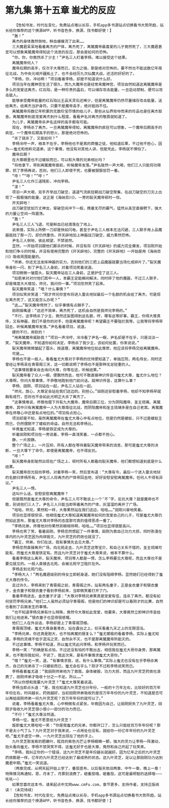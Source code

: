 # 第九集 第十五章 蚩尤的反应
        【告知书友，时代在变化，免费站点难以长存，手机app多书源站点切换看书大势所趋，站长给你推荐的这个换源APP，听书音色多、换源、找书都好使！】
       “轰！”
       离杰的身体轰然倒地，鲜血缓缓流了出来……
       三大魔君呆呆地看着离杰的尸体，离杰死了，离檒魔帝最喜爱的儿子竟然死了，三大魔君甚至可以想象离檒魔帝得知这个消息的反应，那会是如何的恐怖。
       “你，你，你竟然杀了少主！”尹名三人盯着李杨，难以接受这个结果。
       离檒魔帝何人？
       魔帝后期的高手，仅次于大尊而已，实力之强，那是绝对恐怖的，要不然也不能这数亿年南征北战，为中央元域开疆拓土了，也不会经历九次仙魔大战，还活的好好的了。
       “李杨，你，冲动啊！”项羽看着李杨，却是不知道说什么好。
       项羽当年在魔神宫生活了很久，而九大魔帝也是经常来魔神宫，项羽自然知道这离檒魔帝是多么的宠爱这离杰，红石珀，是一种珍贵的晶石，可以储存攻击能量，一旦启动禁制，便可以攻击敌人。
       能够承受魔帝能量的红石珀比王品天灵石还稀少，但是离檒魔帝仍然尽量储存攻击能量，送给离杰，给离杰当护身符。只要不是魔帝高手，绝对抵挡不住。
       离檒魔帝将数亿年积累的无数珍宝尽情的给儿子，那些从仙界抢夺而来的珍品也是任离杰取舍。离檒魔帝到底宠爱离杰到什么程度，看看尹名对离杰的敬畏就知道了。
       为儿子，离檒魔帝杀尹名这样的高手都有可能。
       现在，李杨杀了离杰，一旦离檒魔帝得知，离檒魔帝的疯狂可以想象，一个魔帝后期高手的疯狂，一个魔帝后期高手的怒火，那是绝对恐怖的。
       “杀了就杀了，又能如何？”
       李杨冷哼一声，根本不在乎，李杨他也不是真的莽撞之徒，他知道后果，不过他不担心，因为——蚩尤和他称兄道弟，这个事情，他没有对其他人讲，但是凭此，李杨就不惧怕了。
       魔帝后期？
       在大尊眼里也不过蝼蚁而已，可以和大尊的兄弟相比吗？
       “将他拿下，带到离檒魔帝面前，听候魔帝发落。”尹名陡然一声大喝，他们三人只能将功赎罪，抓了李杨再说，否则，他们三人即使不死，也要被狠狠惩罚一番。
       “呼！”“呼！”“呼！”
       尹名三人化作三道残影，冲向李杨。
       “滚！”
       项羽一声大喝，双手齐举战刀破空，道道气流疯狂朝战刀破空聚集，在战刀破空的刀刃上出现了一股极强的能量，这正是《海纳百川》，一旁的裂天魔帝顿时一惊。
       开天辟地！
       战刀破空犹如万丈神龙，穿破空间冲下一般，携着无尽的霸气，猛然从高空直接劈下，强大的力量让空间一阵震荡。
       “轰！”
       尹名三人三人飞退，可是鲜血已经滴落在了地上。
       说来慢，实际上所劈一刀却是快如闪电，甚至于尹名三人根本无法闪避，三人联手用上品魔器抵挡了那一刀，却仍然重伤，开天辟地加上神器战刀破空，威力果然恐怖。
       尹名三人倒地，彼此相望，不禁骇然。
       显然，一开始项羽跟他们厮杀的时候，并没有将《开天辟地》的威力完全爆发，项羽刚开始和他们争斗的时候，并没有使用完整的《开天辟地》，完整的《开天辟地》一开始是用《海纳百川》吸收周围能量的。
       “师弟，你还无法发挥神器的实力，否则他们的三把上品魔器就要当场化成碎片了。”裂天魔帝身形一闪，到了尹名三人身前，对着项羽笑着说道。
       项羽微微一皱眉头，裂天魔帝站在三人身前，正是护住了这三人。
       “如若单对对付他们其中一人，本霸王定能瞬间解决，同时碎了他的魔器，不过三人联手，却是难度大大增加，师兄，我问你一事。”项羽忽然笑了起来。
       裂天魔帝笑道：“哦？什么事情？”
       项羽似笑非笑道：“刚才师兄你宣布将进入雷炎地狱最后一个名额的机会给了离杰，可是现在离杰死了，这又能怎么办呢？”
       “这……”裂天魔帝愕然了，似乎事情有点棘手了。
       田刚插嘴道：“这还不简单，离杰死了，这机会自然是我师兄李杨的。”
       “不行，这李杨杀了少主，竟然还妄图得到这名额，哼，哪有这等好事，霸王，你得大尊真传，又有神器，我们不是你的对手，但是离檒魔帝呢？希望霸王不要阻拦我等，让我等将李杨带回去，听候离檒魔帝发落。”尹名看着项羽，说道。
       硬的不行，用软的！
       “用离檒魔帝威胁我？”项羽一声冷哼，冷冷看了尹名一眼，尹名却是不在乎，只是淡淡一笑，“裂天魔帝，不知道你如何决定，李杨杀了我少主，该如何处置，你来说说。”
       裂天魔帝微微皱起了眉头，按道理，离檒魔帝地位如此尊崇，他应该将李杨交给离檒魔帝。
       可是……
       李杨也不是一般人，看看蚩尤大尊对于李杨的优待便知道了，单独庄院，两名侍女，同时还曾经让李杨呆在青霄阁三天，这一切都说明了李杨也不是那种无足轻重的人。
       “这事情我要亲自去询问大尊，你等在这，听候结果。”
       裂天魔帝看了众人一眼，便飘然而去，他可不敢直接神识传音问蚩尤大尊，蚩尤什么地位？大尊啊，你问大尊事情，不恭敬地跑到他门前问话，就神识传音，这算什么事？
       李杨、田刚、项羽站在一起，尹名三人站在一起。
       “师兄，放心，大尊定会站在我们这边的。别担心。”田刚还安慰着李杨，他却不知李杨早就胸有成竹，否则也不会如此光明正大杀了离杰了。
       “这事情难说，师尊他麾下共有九大魔帝，魔帝后期三位，分为阴阳魔帝、圣主琉璃、离檒魔帝，其中只有离檒魔帝一人为大尊南征北战，而阴阳魔帝和圣主琉璃多是在自己老窝。离檒魔帝在师尊心中还是有点地位的。”项羽有点担心。
       项羽却是不知，虽然离檒魔帝在蚩尤大尊心中有点地位，但是仍然是蝼蚁，只不过是蝼蚁王而已，仍然摆脱不了蝼蚁的命运，自然无法和李杨比。
       毕竟蚩尤知道，李杨是铁定成为大尊的。
       听着田刚和项羽在一旁说着，李杨一直浅笑着，一点都不担心。
       静，一片寂静。
       整个广场之上，一片压抑，所有人都在等待着裂天魔帝带来的消息，那可是蚩尤大尊的决断，一旦大尊下了命令，即使是离檒魔帝，也不得反抗。
       “呼！”
       裂天魔帝身影陡然出现在广场之上，顿时所有人都看向裂天魔帝，他们都想知道到底是什么结果。
       裂天魔帝目光投向李杨，对着李杨一笑，然后宣布道：“大尊有令，最后一个进入雷炎地狱的名额归李杨所有，尹名三人将离杰的尸体带回去吧，好好安慰安慰离檒魔帝。任何人不得有异议。”
       尹名三人一愣。
       这叫什么话，安慰安慰离檒魔帝？
       但是既然是蚩尤大尊的命令，尹名三人可不敢说上一个‘不’字，反抗大尊？就是魔帝也不敢，别说他们三人了。尹名三人只能当即带着离杰的尸体，灰溜溜的离开了广场。
       “哈哈，师兄，果然和一样，大尊果然站在我们这边，哈哈……”田刚兴奋地笑着。
       项羽也显得很惊讶，他相信蚩尤大尊知道离檒魔帝如何的宠爱自己的儿子，可是蚩尤大尊仍然如此宣布，那蚩尤大尊对李杨的态度那可真的值得思虑一番了。
       “李杨兄弟，师尊他对你果然另眼相待啊，哈哈……”项羽也显得很是高兴。
       李杨也笑了笑，看着田刚，李杨忽然想起了一件事情，田刚为救自己功力大损，同时弥漫在体内的九叶灵芝因为肉体毁灭，九叶灵芝的药效也就没了。
       “霸王，师弟，你们在这，我有事情先去见大尊。”
       李杨忽然直接离开广场，向北苑走去，九叶灵芝这等宝贝，和自己关系不错的，圣主琉璃可能有，而蚩尤大尊是铁定有。而且九叶灵芝对于蚩尤大尊来说，根本不算什么。
       看着李杨这么离开，裂天魔帝、项羽等人都是一愣，怎么李杨要见大尊呢，而且大尊也不是要见就见的。一般人直接去北苑，会被北苑守卫阻拦在外。
       李杨走到北苑门处。
       “李杨大人！”两名魔君级别的侍女立即躬身道，她们没有阻碍李杨，显然她们已经得到了蚩尤大尊的传令。
       走过许久，李杨来到了青霄阁之前，青霄阁之外，站有两名童子，正是金衣童子和银衣童子，金衣童子和银衣童子看到李杨前来，当即微笑着打开了门。
       看着李杨进去，金衣童子才道：“大尊对李杨兄弟果真是宠爱有佳，连杀了离杰，都没有如何惩罚李杨兄弟。”他们二人虽然必须站守青霄阁，但是他们的神识却是可以看刚才的比赛，自然也看到了后面发生的事情。
       “也不知道李杨兄弟有什么特殊，竟然令大尊如此宠爱，他要来，大尊竟然立即神识传音给我们让他进来。”银衣童子也显得很感慨。
       他们二人在外谈话，李杨却是上了青霄阁顶楼。
       青霄阁顶楼，蚩尤大尊身着青衣，站在露台之上，仰天看着九天之上的无限混沌。
       “李杨兄弟，你还真是胆大，也不怕离檒的报复么？”蚩尤揶揄的看着李杨，实际上蚩尤知道，李杨的灵魂不低于混沌之灵，自然永不灭，也不是那离檒魔帝所能灭的。
       不过这事情，李杨不知道，所以蚩尤凭此问李杨，和李杨开玩笑而已。
       李杨一笑：“的确是有点怕，不过还没有怕的不敢出去，相信我在蚩尤大哥你身旁，那离檒来，也不敢将我如何，不说了，我这次来，是有件事情求蚩尤大哥你。”
       “哦？”蚩尤一笑，道，“有事情求我，说，有什么事情。”实际上蚩尤也没有在乎李杨杀离杰，自己的兄弟杀了一只蝼蚁而已，蚩尤会在乎么？刚才不过和李杨说笑而已。
       李杨看着蚩尤道：“我田刚师弟他为了救我，身体被毁，功力大损，而且九叶灵芝药效也浪费了，田刚师弟才吸收十分之一不足。所以……”
       “所以你想和我要九叶灵芝？”蚩尤大尊笑着说道。
       李杨当即点头道：“是，我也知道九叶灵芝也分年份，一般的十万年左右，比较好的百万年年份左右，时间越长，药效越好，当初田刚师弟吸收的是百万年年份的九叶灵芝，不知道是否可以再给田刚师弟一份九叶灵芝呢？百万年年份的就可以了。”
       说着，李杨看着蚩尤大尊，心中稍微有点紧张，毕竟因为自己，让田刚损失了九叶灵芝，田刚才吸收九叶灵芝很小很小一部分的功力而已。
       “不行！”蚩尤大尊淡然道。
       李杨一怔，蚩尤不愿意给九叶灵芝？
       旋即蚩尤大尊哈哈一笑：“你是我蚩尤的兄弟，你都开口了，怎么只能给百万年年份呢？那不是太小气了么？九叶灵芝对于我来说，一点用处也没有。就给你一份亿年年份的九叶灵芝吧。”蚩尤手虚空一伸，一九叶灵芝出现在了他的手上。
       九叶灵芝那发紫的肥嫩叶，眩目的紫色光芒让李杨眼睛一颤，强大的灵力让李杨一阵激动，抬头看向蚩尤，李杨不禁哭笑不得，这蚩尤好歹也是大尊，竟然和自己开起了玩笑来。
       “李杨，我纠正你的一个错误，这九叶灵芝不是年份越长就越好。因为亿年之后的九叶灵芝药效都是一样，亿年的九叶灵芝已经达到了最成熟的状态。这九叶灵芝，足以让那田刚功力达到魔君中期。”蚩尤一笑说道。
       （两章完成，从明天起开始上学了，番茄宣布，以后每天依旧两章，中午一章，晚上一章！特殊情况再通知，恩，月末了，月票别浪费了，砸番茄哦，砸番茄，这可是最明智的选择哦~~~吼吼~~）
       如果您喜欢这本书，请来起点中文网www.cmFu.com，章节更多，支持作者，支持正版阅读！（未完待续）
       【告知书友，时代在变化，免费站点难以长存，手机app多书源站点切换看书大势所趋，站长给你推荐的这个换源APP，听书音色多、换源、找书都好使！】